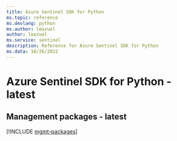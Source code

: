 ```yaml
---
title: Azure Sentinel SDK for Python
ms.topic: reference
ms.devlang: python
ms.author: lmazuel
author: lmazuel
ms.service: sentinel
description: Reference for Azure Sentinel SDK for Python
ms.data: 10/26/2022
---
```

# Azure Sentinel SDK for Python - latest

## Management packages - latest
[!INCLUDE [mgmt-packages](sentinel-mgmt-index.md)]